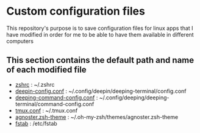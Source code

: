 # Custom configuration files

This repository's purpose is to save configuration files for linux apps that I have modified in order for me to be able to have them available in different computers


## This section contains the default path and name of each modified file

- [zshrc](https://github.com/steliostss/conf-files/blob/master/zshrc) : ~/.zshrc
- [deepin-config.conf](https://github.com/steliostss/conf-files/blob/master/deepin-config.conf) : ~/.config/deepin/deeping-terminal/config.conf
- [deeping-command-config.conf](https://github.com/steliostss/conf-files/blob/master/deepin-command-config.conf) : ~/.config/deeping/deeping-terminal/command-config.conf
- [tmux.conf](https://github.com/steliostss/conf-files/blob/master/tmux.conf) : ~/.tmux.conf
- [agnoster.zsh-theme](https://github.com/steliostss/conf-files/blob/master/agnoster.zsh-theme) : ~/.oh-my-zsh/themes/agnoster.zsh-theme
- [fstab](https://github.com/steliostss/config-files/blob/master/fstab.old) : /etc/fstab
